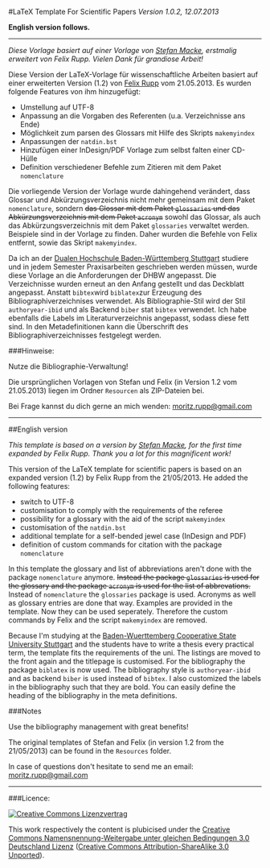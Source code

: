 
#LaTeX Template For Scientific Papers
*Version 1.0.2, 12.07.2013*

**English version follows.**

---

*Diese Vorlage basiert auf einer Vorlage von [Stefan Macke](http://blog.stefan-macke.com/2009/04/24/latex-vorlage-fuer-meine-masterarbeit-an-der-ohm-hochschule-nuernberg/), erstmalig erweitert von Felix Rupp. Vielen Dank für grandiose Arbeit!*

Diese Version der LaTeX-Vorlage für wissenschaftliche Arbeiten basiert auf einer erweiterten Version (1.2) von [Felix Rupp](https://github.com/felixrupp/LaTeX-Vorlage-Wissenschaftliche-Arbeit) vom 21.05.2013. Es wurden folgende Features von ihm hinzugefügt:

* Umstellung auf UTF-8
* Anpassung an die Vorgaben des Referenten (u.a. Verzeichnisse ans Ende)
* Möglichkeit zum parsen des Glossars mit Hilfe des Skripts `makemyindex`
* Anpassungen der `natdin.bst`
* Hinzufügen einer InDesign/PDF Vorlage zum selbst falten einer CD-Hülle
* Definition verschiedener Befehle zum Zitieren mit dem Paket `nomenclature`


Die vorliegende Version der Vorlage wurde dahingehend verändert, dass Glossar und Abkürzungsverzeichnis nicht mehr gemeinsam mit dem Paket `nomenclature`, sondern ~~das Glossar mit dem Paket `glossaries` und das Abkürzungsverzeichnis mit dem Paket `acronym`~~ sowohl das Glossar, als auch das Abkürzungsverzeichnis mit dem Paket `glossaries` verwaltet werden. Beispiele sind in der Vorlage zu finden. Daher wurden die Befehle von Felix entfernt, sowie das Skript `makemyindex`.

Da ich an der [Dualen Hochschule Baden-Württemberg Stuttgart](http://www.dhbw-stuttgart.de) studiere und in jedem Semester Praxisarbeiten geschrieben werden müssen, wurde diese Vorlage an die Anforderungen der DHBW angepasst. Die Verzeichnisse wurden erneut an den Anfang gestellt und das Deckblatt angepasst. Anstatt `bibtex`wird `biblatex`zur Erzeugung des Bibliographiverzeichnises verwendet. Als Bibliographie-Stil wird der Stil `authoryear-ibid` und als Backend `biber` stat `bibtex` verwendet. Ich habe ebenfalls die Labels im Literaturverzeichnis angepasst, sodass diese fett sind. In den Metadefinitionen kann die Überschrift des Bibliographiverzeichnisses festgelegt werden.

###Hinweise:


Nutze die Bibliographie-Verwaltung! 

Die ursprünglichen Vorlagen von Stefan und Felix (in Version 1.2 vom 21.05.2013) liegen im Ordner `Resourcen` als ZIP-Dateien bei.

Bei Frage kannst du dich gerne an mich wenden: [moritz.rupp@gmail.com](mailto:morit.zrupp@gmail.com)

---
##English version

*This template is based on a version by [Stefan Macke](http://blog.stefan-macke.com/2009/04/24/latex-vorlage-fuer-meine-masterarbeit-an-der-ohm-hochschule-nuernberg/), for the first time expanded by Felix Rupp. Thank you a lot for this magnificent work!*

This version of the LaTeX template for scientific papers is based on an expanded version (1.2) by Felix Rupp from the 21/05/2013. He added the following features:

* switch to UTF-8
* customisation to comply with the requirements of the referee
* possibility for a glossary with the aid of the script `makemyindex`
* customisation of the `natdin.bst`
* additional template for a self-bended jewel case (InDesign and PDF)
* definition of custom commands for citation with the package `nomenclature`

In this template the glossary and list of abbreviations aren't done with the package `nomenclature` anymore. ~~Instead the package `glossaries` is used for the glossary and the package `acronym` is used for the list of abbrevations.~~ Instead of `nomenclature` the `glossaries` package is used. Acronyms as well as glossary entries are done that way. Examples are provided in the template. Now they can be used seperately. Therefore the custom commands by Felix and the script `makemyindex` are removed.

Because I'm studying at the [Baden-Wuerttemberg Cooperative State University Stuttgart](http://www.dhbw-stuttgart.de/service/english/about-us.html) and the students have to write a thesis every practical term, the template fits the requirements of the uni. The listings are moved to the front again and the titlepage is customised. For the bibliography the package `biblatex` is now used. The bibliography style is `authoryear-ibid` and as backend `biber` is used instead of `bibtex`. I also customized the labels in the bibliography such that they are bold. You can easily define the heading of the bibliography in the meta definitions.

###Notes

Use the bibliography management with great benefits!

The original templates of Stefan and Felix (in version 1.2 from the 21/05/2013) can be found in the `Resources` folder.

In case of questions don't hesitate to send me an email: [moritz.rupp@gmail.com](mailto:moritz.rupp@gmail.com)

---

###Licence:

[![Creative Commons Lizenzvertrag](http://i.creativecommons.org/l/by-sa/3.0/de/88x31.png)](http://creativecommons.org/licenses/by-sa/3.0/de/)

This work respectively the content is plubicised under the [Creative Commons Namensnennung-Weitergabe unter gleichen Bedingungen 3.0 Deutschland Lizenz](http://creativecommons.org/licenses/by-sa/3.0/de/) ([Creative Commons Attribution-ShareAlike 3.0 Unported](http://creativecommons.org/licenses/by-sa/3.0/)).